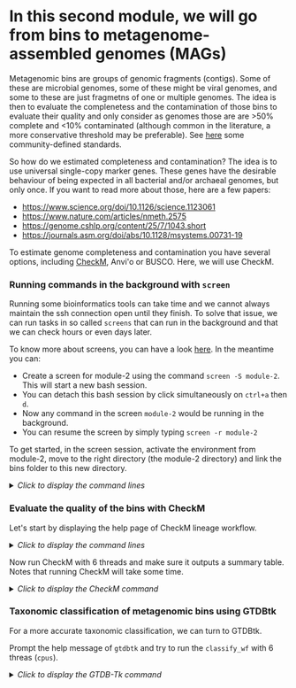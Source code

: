 # In this second module, we will go from bins to metagenome-assembled genomes (MAGs)

Metagenomic bins are groups of genomic fragments (contigs). Some of these are microbial genomes, some of these might be viral genomes, and some to these are just fragmetns of one or multiple genomes. The idea is then to evaluate the complenetess and the contamination of those bins to evaluate their quality and only consider as genomes those are are >50% complete and <10% contaminated (although common in the literature, a more conservative threshold may be preferable). See [here](https://www.nature.com/articles/nbt.3893) some community-defined standards.

So how do we estimated completeness and contamination? The idea is to use universal single-copy marker genes. These genes have the desirable behaviour of being expected in all bacterial and/or archaeal genomes, but only once. If you want to read more about those, here are a few papers:
- https://www.science.org/doi/10.1126/science.1123061
- https://www.nature.com/articles/nmeth.2575
- https://genome.cshlp.org/content/25/7/1043.short
- https://journals.asm.org/doi/abs/10.1128/msystems.00731-19 

To estimate genome completeness and contamination you have several options, including [CheckM](https://github.com/Ecogenomics/CheckM), Anvi'o or BUSCO. Here, we will use CheckM.

### Running commands in the background with `screen`

Running some bioinformatics tools can take time and we cannot always maintain the ssh connection open until they finish. To solve that issue, we can run tasks in so called `screens` that can run in the background and that we can check hours or even days later.

To know more about screens, you can have a look [here](https://kb.iu.edu/d/acuy). In the meantime you can:
- Create a screen for module-2 using the command `screen -S module-2`. This will start a new bash session.
- You can detach this bash session by click simultaneously on `ctrl+a` then `d`.
- Now any command in the screen `module-2` would be running in the background.
- You can resume the screen by simply typing `screen -r module-2`

To get started, in the screen session, activate the environment from module-2, move to the right directory (the module-2 directory) and link the bins folder to this new directory.

<details>
<summary><i>Click to display the command lines</I></summary>

  ```
  conda deactivate module-1
  conda activate module-2
  cd ~/metagenomics-workshop/module-2
  ln -s ~/metagenomics-workshop/module-1/ACIN21-1_SAMN05422137_METAG-bins .
  ```

</details>

### Evaluate the quality of the bins with CheckM

Let's start by displaying the help page of CheckM lineage workflow.

<details>
<summary><i>Click to display the command lines</I></summary>

  ```
  checkm
  checkm lineage_wf --help
  ```
  
  Small tip: if you want to scroll back up within a `screen` session, you can press simultaneously `ctrl+a` and then `esc`. You can get back to the normal features of the screen by pressing `esc` once more.

</details>

Now run CheckM with 6 threads and make sure it outputs a summary table. Notes that running CheckM will take some time.

<details>
<summary><i>Click to display the CheckM command</I></summary>
  
  ```
  mkdir ACIN21-1_SAMN05422137_METAG-checkm-tmp # useful to control the location of temporary files generated by checkM
  checkm lineage_wf -x fa ACIN21-1_SAMN05422137_METAG-bins/ ACIN21-1_SAMN05422137_METAG-checkm/ --tmpdir ACIN21-1_SAMN05422137_METAG-checkm-tmp/ --threads 6 -f ACIN21-1_SAMN05422195_METAG-checkm.tsv --tab_table
  ```

</details>

### Taxonomic classification of metagenomic bins using GTDBtk

For a more accurate taxonomic classification, we can turn to GTDBtk.

Prompt the help message of `gtdbtk` and try to run the `classify_wf` with 6 threas (`cpus`).

<details>
<summary><i>Click to display the GTDB-Tk command</I></summary>
  
  ```
  gtdbtk classify_wf --genome_dir ACIN21-1_SAMN05422137_METAG-bins/ --out_dir ACIN21-1_SAMN05422137_METAG-gtdb/ --skip_ani_screen --extension fa --cpus 6
  ```

</details>
